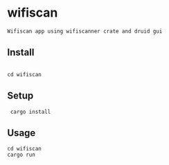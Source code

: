 # wifiscan
```Wifiscan app using wifiscanner crate and druid gui```
## Install
```

cd wifiscan
```
## Setup
``` cargo install```

## Usage
```
cd wifiscan
cargo run
```

